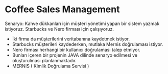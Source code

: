 # Coffee Sales Management

Senaryo: Kahve dükkanları için müşteri yönetimi yapan bir sistem yazmak istiyoruz. Starbucks ve Nero firması için çalışıyoruz. 

* İki firma da müşterilerini veritabanına kaydetmek istiyor.
* Starbucks müşterileri kaydederken, mutlaka Mernis doğrulaması istiyor. 
* Nero firması herhangi bir kullanıcı doğrulaması talep etmiyor.
* Bunları içeren bir projenin JAVA dilinde senaryo edilmesi ve oluşturulması planlanmaktadır.
* MERNIS ( Kimlik Doğrulama Servisi ) 
